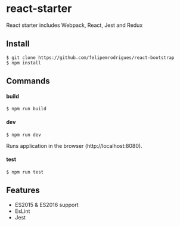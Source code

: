 # react-starter

React starter includes Webpack, React, Jest and Redux

## Install

```
$ git clone https://github.com/felipemrodrigues/react-bootstrap
$ npm install
```

## Commands

#### build

```
$ npm run build
```

#### dev

```
$ npm run dev
```

Runs application in the browser (http://localhost:8080).

#### test

```
$ npm run test
```

## Features

* ES2015 & ES2016 support
* EsLint
* Jest
